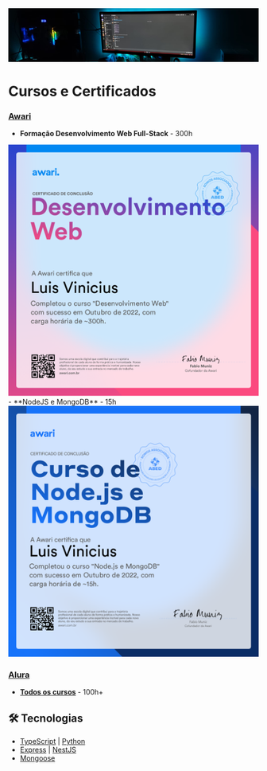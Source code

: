 <img src="./docs/monitor.png">

# Cursos e Certificados

### [Awari](https://awari.com.br/)
- **Formação Desenvolvimento Web Full-Stack** - 300h
<img src="./docs/DesenvolvimentoWeb.png">
- **NodeJS e MongoDB** - 15h
<img src="./docs/NodeJsEMongoDB.png">

### [Alura](https://www.alura.com.br/)
- **[Todos os cursos](https://cursos.alura.com.br/user/viinilv/fullCertificate/f17131528e29919dbe94b46312e40b8f)** - 100h+

## 🛠️ Tecnologias 
- [TypeScript](https://www.typescriptlang.org/) | [Python](https://www.python.org/)
- [Express](https://expressjs.com/pt-br/) | [NestJS](https://nestjs.com/)
- [Mongoose](https://mongoosejs.com/)
